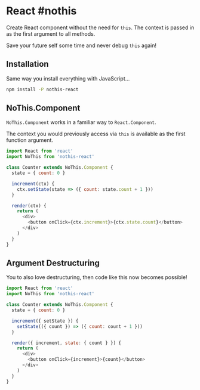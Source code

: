 # React #nothis

Create React component without the need for `this`. The context is passed in as the first argument to all methods.

Save your future self some time and never debug `this` again!

## Installation

Same way you install everything with JavaScript...

```bash
npm install -P nothis-react
```

## NoThis.Component

`NoThis.Component` works in a familiar way to `React.Component`.

The context you would previously access via `this` is available as the first function argument.

```javascript
import React from 'react'
import NoThis from 'nothis-react'

class Counter extends NoThis.Component {
  state = { count: 0 }

  increment(ctx) {
    ctx.setState(state => ({ count: state.count + 1 }))
  }

  render(ctx) {
    return (
      <div>
        <button onClick={ctx.increment}>{ctx.state.count}</button>
      </div>
    )
  }
}
```

## Argument Destructuring

You to also love destructuring, then code like this now becomes possible!

```javascript
import React from 'react'
import NoThis from 'nothis-react'

class Counter extends NoThis.Component {
  state = { count: 0 }

  increment({ setState }) {
    setState(({ count }) => ({ count: count + 1 }))
  }

  render({ increment, state: { count } }) {
    return (
      <div>
        <button onClick={increment}>{count}</button>
      </div>
    )
  }
}
```
